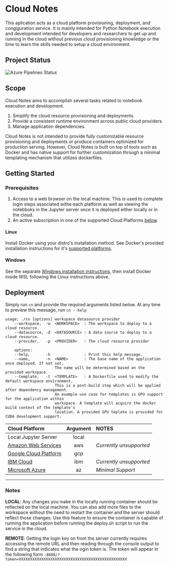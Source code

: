 # Cloud Notes
This aplication acts as a cloud platform provisioning, deployment, and congiguration service.
It is mainly intended for Python Notebook execution and development intended for developers
and researchers to get up and running in the cloud without previous cloud provisioning knowledge
or the time to learn the skills needed to setup a cloud environment.

## Project Status
![Azure Pipelines Status](https://dev.azure.com/MITQuest/cloud-notes/_apis/build/status/Cloud%20Notes%20%28GCP%29?branchname=master)

## Scope
Cloud Notes aims to accomplish several tasks related to notebook execution and development.
1. Smiplify the cloud resource provisioning and deployments.
2. Provide a consistent runtime environment across public cloud providers.
3. Manage application dependencies.

Cloud Notes is not intended to provide fully customizable resource provisioning and deployments
or produce containers optimized for production serving. However, Cloud Notes is built on top of
tools such as Docker and has native support for further customization through a minimal templating
mechanism that utilizes dockerfiles.

## Getting Started
### Prerequisites
1. Access to a web browser on the local machine. This is used to complete login steps associated withe each platform as well as viewing the notebboks in the Jupyter server once it is deployed either locally or in the cloud.
2. An active subscription in one of the supported Cloud Platforms [below](#supported-platforms).

#### Linux
Install Docker using your distro's installation method. See Docker's provided installation
instructions for it's [supported platforms](https://docs.docker.com/install/#supported-platforms).

#### Windows
See the separate [Windows installation instructions](./docs/windows-setup.md), then install
Docker inside WSL following the Linux instructions above.

## Deployment

Simply run `cn` and provide the required arguments listed below. At any time to preview this message, run `cn --help`

```
usage: ./cn [options] workspace datasource provider
    --workspace,  -w  <WORKSPACE>  : The workspace to deploy to a cloud resource.
    --datasource, -d  <DATASOURCE> : A data source to deploy to a cloud resource.
    --provider,   -p  <PROVIDER>   : The cloud resource provider

    options:
    --help,       -h               : Print this help message.
    --name,       -n  <NAME>       : The base name of the application once deployed. If not set,
                      The name will be determined based on the provided workspace.
    --template,   -t  <TEMPLATE>   : A Dockerfile used to modify the default workspace environment.
                      This is a post-build step which will be applied after dependency management.
                      An example use case for templates is GPU support for the application within
                      workspace. A template will acquire the docker build context of the template's
                      location. A provided GPU teplate is provided for CUDA development support.
```

| <a name=supported-platforms></a>Cloud Platform    | Argument |          NOTES          |
|:--------------------------------------------------|:--------:|:------------------------|
| Local Jupyter Server                              | local    |                         |
| [Amazon Web Services](https://aws.amazon.com)     | aws      | *Currently unsupported* |
| [Google Cloud Platform](https://cloud.google.com) | gcp      |                         |
| [IBM Cloud](https://cloud.ibm.com)                | ibm      | *Currently unsupported* |
| [Microsoft Azure](https://azure.microsoft.com)    | az       | *Minimal Support*       |

---

### Notes

**__LOCAL__**: Any changes you make in the locally running container should be reflected on the local machine. You can also add more files to the workspace without the need to restart the container and the server should reflect those changes. Use this feature to ensure the container is capable of running the application before running the deploy.sh script to run the service in the cloud.

**__REMOTE__**: Getting the login key on from the server currently requires accessing the remote URL and then reading through the console output to find a string that indicates what the ogin token is. The token will appear in the following form `:8888/?token=XXXXXXXXXXXXXXXXXXXXXXXXXXXXXXXXXXXXXXXXXXXXXXXX`
